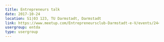 ```yaml
---
title: Entrepreneurs talk 
date: 2017-10-24
location: S1|03 123, TU Darmstadt, Darmstadt
link: https://www.meetup.com/Entrepreneursclub-Darmstadt-e-V/events/244475428/
usergroup: entda
type: usergroup
---
```

